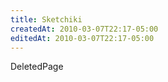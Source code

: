 ```yaml
---
title: Sketchiki
createdAt: 2010-03-07T22:17-05:00
editedAt: 2010-03-07T22:17-05:00
---
```


DeletedPage

